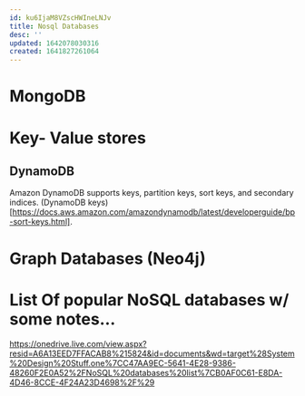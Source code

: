 ```yaml
---
id: ku6IjaM8VZscHWIneLNJv
title: Nosql Databases
desc: ''
updated: 1642078030316
created: 1641827261064
---
```


# MongoDB

# Key- Value stores
##  DynamoDB
Amazon DynamoDB supports keys, partition keys, sort keys, and secondary indices.
(DynamoDB keys)[https://docs.aws.amazon.com/amazondynamodb/latest/developerguide/bp-sort-keys.html].


# Graph Databases (Neo4j)





# List Of popular NoSQL databases w/ some notes... 

https://onedrive.live.com/view.aspx?resid=A6A13EED7FFACAB8%215824&id=documents&wd=target%28System%20Design%20Stuff.one%7CC47AA9EC-5641-4E28-9386-48260F2E0A52%2FNoSQL%20databases%20list%7CB0AF0C61-E8DA-4D46-8CCE-4F24A23D4698%2F%29